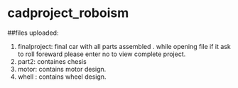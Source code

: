 # cadproject_roboism
##files uploaded:
1. finalproject: final car with all parts assembled . while opening file if it ask to roll foreward please enter no to view complete project.
2. part2: containes chesis
3. motor: contains motor design.
4. whell : contains wheel design.
